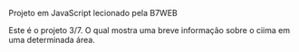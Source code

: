 Projeto em JavaScript lecionado pela B7WEB

Este é o projeto 3/7. O qual mostra uma breve informação sobre o ciima em uma determinada área.